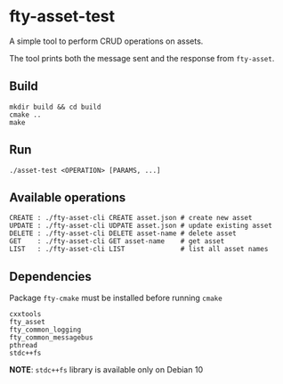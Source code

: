 # fty-asset-test

A simple tool to perform CRUD operations on assets.

The tool prints both the message sent and the response from `fty-asset`.

## Build
```
mkdir build && cd build
cmake ..
make
```

## Run
```
./asset-test <OPERATION> [PARAMS, ...]
```

## Available operations
```
CREATE : ./fty-asset-cli CREATE asset.json # create new asset
UPDATE : ./fty-asset-cli UDPATE asset.json # update existing asset
DELETE : ./fty-asset-cli DELETE asset-name # delete asset
GET    : ./fty-asset-cli GET asset-name    # get asset
LIST   : ./fty-asset-cli LIST              # list all asset names
```

## Dependencies
Package `fty-cmake` must be installed before running `cmake`

```
cxxtools
fty_asset
fty_common_logging
fty_common_messagebus
pthread
stdc++fs
```

__NOTE__: `stdc++fs` library is available only on Debian 10
